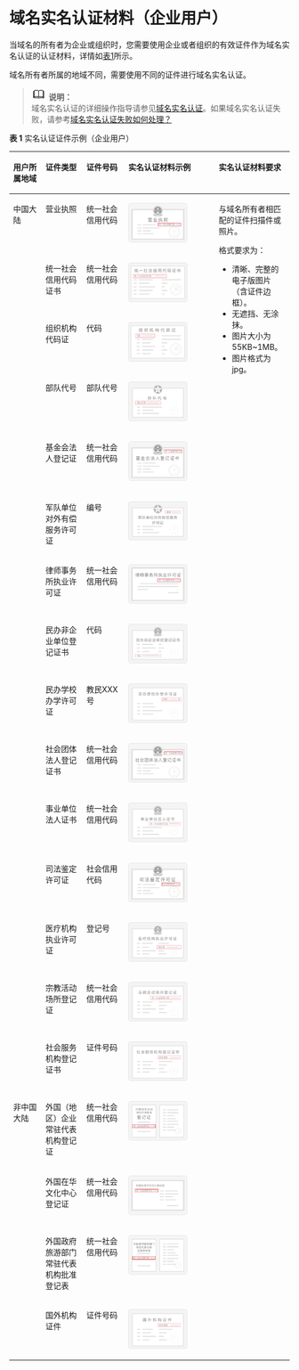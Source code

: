 # 域名实名认证材料（企业用户）<a name="domain_ug_320003"></a>

当域名的所有者为企业或组织时，您需要使用企业或者组织的有效证件作为域名实名认证的认证材料，详情如[表1](#table280520507477)所示。

域名所有者所属的地域不同，需要使用不同的证件进行域名实名认证。

>![](public_sys-resources/icon-note.gif) **说明：**   
>域名实名认证的详细操作指导请参见[域名实名认证](域名实名认证.md)。如果域名实名认证失败，请参考[域名实名认证失败如何处理？](https://support.huaweicloud.com/domain_faq/domain_faq_0001.html)  

**表 1**  实名认证证件示例（企业用户）

<a name="table280520507477"></a>
<table><thead align="left"><tr id="zh-cn_topic_0216046857_zh-cn_topic_0212131360_row1680610503474"><th class="cellrowborder" valign="top" width="11.52%" id="mcps1.2.6.1.1"><p id="zh-cn_topic_0216046857_zh-cn_topic_0212131360_p580675024715"><a name="zh-cn_topic_0216046857_zh-cn_topic_0212131360_p580675024715"></a><a name="zh-cn_topic_0216046857_zh-cn_topic_0212131360_p580675024715"></a>用户所属地域</p>
</th>
<th class="cellrowborder" valign="top" width="14.57%" id="mcps1.2.6.1.2"><p id="zh-cn_topic_0216046857_zh-cn_topic_0212131360_p162031907590"><a name="zh-cn_topic_0216046857_zh-cn_topic_0212131360_p162031907590"></a><a name="zh-cn_topic_0216046857_zh-cn_topic_0212131360_p162031907590"></a>证件类型</p>
</th>
<th class="cellrowborder" valign="top" width="14.97%" id="mcps1.2.6.1.3"><p id="zh-cn_topic_0216046857_zh-cn_topic_0212131360_p1832714311452"><a name="zh-cn_topic_0216046857_zh-cn_topic_0212131360_p1832714311452"></a><a name="zh-cn_topic_0216046857_zh-cn_topic_0212131360_p1832714311452"></a>证件号码</p>
</th>
<th class="cellrowborder" valign="top" width="32.24%" id="mcps1.2.6.1.4"><p id="zh-cn_topic_0216046857_zh-cn_topic_0212131360_p17108132555713"><a name="zh-cn_topic_0216046857_zh-cn_topic_0212131360_p17108132555713"></a><a name="zh-cn_topic_0216046857_zh-cn_topic_0212131360_p17108132555713"></a>实名认证材料示例</p>
</th>
<th class="cellrowborder" valign="top" width="26.700000000000003%" id="mcps1.2.6.1.5"><p id="zh-cn_topic_0216046857_zh-cn_topic_0212131360_p1577620426547"><a name="zh-cn_topic_0216046857_zh-cn_topic_0212131360_p1577620426547"></a><a name="zh-cn_topic_0216046857_zh-cn_topic_0212131360_p1577620426547"></a>实名认证材料要求</p>
</th>
</tr>
</thead>
<tbody><tr id="zh-cn_topic_0216046857_zh-cn_topic_0212131360_row1380620500474"><td class="cellrowborder" rowspan="15" valign="top" width="11.52%" headers="mcps1.2.6.1.1 "><p id="zh-cn_topic_0216046857_zh-cn_topic_0212131360_p6806205012471"><a name="zh-cn_topic_0216046857_zh-cn_topic_0212131360_p6806205012471"></a><a name="zh-cn_topic_0216046857_zh-cn_topic_0212131360_p6806205012471"></a>中国大陆</p>
</td>
<td class="cellrowborder" valign="top" width="14.57%" headers="mcps1.2.6.1.2 "><p id="zh-cn_topic_0216046857_zh-cn_topic_0212131360_p142040018598"><a name="zh-cn_topic_0216046857_zh-cn_topic_0212131360_p142040018598"></a><a name="zh-cn_topic_0216046857_zh-cn_topic_0212131360_p142040018598"></a>营业执照</p>
</td>
<td class="cellrowborder" valign="top" width="14.97%" headers="mcps1.2.6.1.3 "><p id="zh-cn_topic_0216046857_zh-cn_topic_0212131360_p123273314458"><a name="zh-cn_topic_0216046857_zh-cn_topic_0212131360_p123273314458"></a><a name="zh-cn_topic_0216046857_zh-cn_topic_0212131360_p123273314458"></a>统一社会信用代码</p>
</td>
<td class="cellrowborder" valign="top" width="32.24%" headers="mcps1.2.6.1.4 "><p id="zh-cn_topic_0216046857_zh-cn_topic_0212131360_p188471353132119"><a name="zh-cn_topic_0216046857_zh-cn_topic_0212131360_p188471353132119"></a><a name="zh-cn_topic_0216046857_zh-cn_topic_0212131360_p188471353132119"></a><a name="zh-cn_topic_0216046857_zh-cn_topic_0212131360_image198471553152114"></a><a name="zh-cn_topic_0216046857_zh-cn_topic_0212131360_image198471553152114"></a><span><img id="zh-cn_topic_0216046857_zh-cn_topic_0212131360_image198471553152114" src="figures/营业执照.png" width="106.4" height="70.93342200000001"></span></p>
</td>
<td class="cellrowborder" rowspan="19" valign="top" width="26.700000000000003%" headers="mcps1.2.6.1.5 "><p id="zh-cn_topic_0216046857_zh-cn_topic_0212131360_p142722048165416"><a name="zh-cn_topic_0216046857_zh-cn_topic_0212131360_p142722048165416"></a><a name="zh-cn_topic_0216046857_zh-cn_topic_0212131360_p142722048165416"></a>与域名所有者相匹配的证件扫描件或照片。</p>
<p id="zh-cn_topic_0216046857_zh-cn_topic_0212131360_p627204855416"><a name="zh-cn_topic_0216046857_zh-cn_topic_0212131360_p627204855416"></a><a name="zh-cn_topic_0216046857_zh-cn_topic_0212131360_p627204855416"></a>格式要求为：</p>
<a name="zh-cn_topic_0216046857_zh-cn_topic_0212131360_ul1527214818545"></a><a name="zh-cn_topic_0216046857_zh-cn_topic_0212131360_ul1527214818545"></a><ul id="zh-cn_topic_0216046857_zh-cn_topic_0212131360_ul1527214818545"><li>清晰、完整的电子版图片（含证件边框）。</li><li>无遮挡、无涂抹。</li><li>图片大小为55KB~1MB。</li><li>图片格式为jpg。</li></ul>
</td>
</tr>
<tr id="zh-cn_topic_0216046857_zh-cn_topic_0212131360_row080619503476"><td class="cellrowborder" valign="top" headers="mcps1.2.6.1.1 "><p id="zh-cn_topic_0216046857_zh-cn_topic_0212131360_p15204307594"><a name="zh-cn_topic_0216046857_zh-cn_topic_0212131360_p15204307594"></a><a name="zh-cn_topic_0216046857_zh-cn_topic_0212131360_p15204307594"></a>统一社会信用代码证书</p>
</td>
<td class="cellrowborder" valign="top" headers="mcps1.2.6.1.2 "><p id="zh-cn_topic_0216046857_zh-cn_topic_0212131360_p532703184512"><a name="zh-cn_topic_0216046857_zh-cn_topic_0212131360_p532703184512"></a><a name="zh-cn_topic_0216046857_zh-cn_topic_0212131360_p532703184512"></a>统一社会信用代码</p>
</td>
<td class="cellrowborder" valign="top" headers="mcps1.2.6.1.3 "><p id="zh-cn_topic_0216046857_zh-cn_topic_0212131360_p342533752219"><a name="zh-cn_topic_0216046857_zh-cn_topic_0212131360_p342533752219"></a><a name="zh-cn_topic_0216046857_zh-cn_topic_0212131360_p342533752219"></a><a name="zh-cn_topic_0216046857_zh-cn_topic_0212131360_image1425183715220"></a><a name="zh-cn_topic_0216046857_zh-cn_topic_0212131360_image1425183715220"></a><span><img id="zh-cn_topic_0216046857_zh-cn_topic_0212131360_image1425183715220" src="figures/统一社会信用代码证书.png" width="106.4" height="70.93342200000001"></span></p>
</td>
</tr>
<tr id="zh-cn_topic_0216046857_zh-cn_topic_0212131360_row1280616509470"><td class="cellrowborder" valign="top" headers="mcps1.2.6.1.1 "><p id="zh-cn_topic_0216046857_zh-cn_topic_0212131360_p320411018598"><a name="zh-cn_topic_0216046857_zh-cn_topic_0212131360_p320411018598"></a><a name="zh-cn_topic_0216046857_zh-cn_topic_0212131360_p320411018598"></a>组织机构代码证</p>
</td>
<td class="cellrowborder" valign="top" headers="mcps1.2.6.1.2 "><p id="zh-cn_topic_0216046857_zh-cn_topic_0212131360_p8327173154517"><a name="zh-cn_topic_0216046857_zh-cn_topic_0212131360_p8327173154517"></a><a name="zh-cn_topic_0216046857_zh-cn_topic_0212131360_p8327173154517"></a>代码</p>
</td>
<td class="cellrowborder" valign="top" headers="mcps1.2.6.1.3 "><p id="zh-cn_topic_0216046857_zh-cn_topic_0212131360_p1441945514231"><a name="zh-cn_topic_0216046857_zh-cn_topic_0212131360_p1441945514231"></a><a name="zh-cn_topic_0216046857_zh-cn_topic_0212131360_p1441945514231"></a><a name="zh-cn_topic_0216046857_zh-cn_topic_0212131360_image94191552239"></a><a name="zh-cn_topic_0216046857_zh-cn_topic_0212131360_image94191552239"></a><span><img id="zh-cn_topic_0216046857_zh-cn_topic_0212131360_image94191552239" src="figures/组织机构代码证.png" width="106.4" height="70.93342200000001"></span></p>
</td>
</tr>
<tr id="zh-cn_topic_0216046857_zh-cn_topic_0212131360_row15806450144712"><td class="cellrowborder" valign="top" headers="mcps1.2.6.1.1 "><p id="zh-cn_topic_0216046857_zh-cn_topic_0212131360_p19204501597"><a name="zh-cn_topic_0216046857_zh-cn_topic_0212131360_p19204501597"></a><a name="zh-cn_topic_0216046857_zh-cn_topic_0212131360_p19204501597"></a>部队代号</p>
</td>
<td class="cellrowborder" valign="top" headers="mcps1.2.6.1.2 "><p id="zh-cn_topic_0216046857_zh-cn_topic_0212131360_p1832713184515"><a name="zh-cn_topic_0216046857_zh-cn_topic_0212131360_p1832713184515"></a><a name="zh-cn_topic_0216046857_zh-cn_topic_0212131360_p1832713184515"></a>部队代号</p>
</td>
<td class="cellrowborder" valign="top" headers="mcps1.2.6.1.3 "><p id="zh-cn_topic_0216046857_zh-cn_topic_0212131360_p13711858192410"><a name="zh-cn_topic_0216046857_zh-cn_topic_0212131360_p13711858192410"></a><a name="zh-cn_topic_0216046857_zh-cn_topic_0212131360_p13711858192410"></a><a name="zh-cn_topic_0216046857_zh-cn_topic_0212131360_image127119586249"></a><a name="zh-cn_topic_0216046857_zh-cn_topic_0212131360_image127119586249"></a><span><img id="zh-cn_topic_0216046857_zh-cn_topic_0212131360_image127119586249" src="figures/部队代号.png" width="106.4" height="70.93342200000001"></span></p>
</td>
</tr>
<tr id="zh-cn_topic_0216046857_zh-cn_topic_0212131360_row78061350154710"><td class="cellrowborder" valign="top" headers="mcps1.2.6.1.1 "><p id="zh-cn_topic_0216046857_zh-cn_topic_0212131360_p2204304593"><a name="zh-cn_topic_0216046857_zh-cn_topic_0212131360_p2204304593"></a><a name="zh-cn_topic_0216046857_zh-cn_topic_0212131360_p2204304593"></a>基金会法人登记证</p>
</td>
<td class="cellrowborder" valign="top" headers="mcps1.2.6.1.2 "><p id="zh-cn_topic_0216046857_zh-cn_topic_0212131360_p173274316454"><a name="zh-cn_topic_0216046857_zh-cn_topic_0212131360_p173274316454"></a><a name="zh-cn_topic_0216046857_zh-cn_topic_0212131360_p173274316454"></a>统一社会信用代码</p>
</td>
<td class="cellrowborder" valign="top" headers="mcps1.2.6.1.3 "><p id="zh-cn_topic_0216046857_zh-cn_topic_0212131360_p484154362710"><a name="zh-cn_topic_0216046857_zh-cn_topic_0212131360_p484154362710"></a><a name="zh-cn_topic_0216046857_zh-cn_topic_0212131360_p484154362710"></a><a name="zh-cn_topic_0216046857_zh-cn_topic_0212131360_image38318431277"></a><a name="zh-cn_topic_0216046857_zh-cn_topic_0212131360_image38318431277"></a><span><img id="zh-cn_topic_0216046857_zh-cn_topic_0212131360_image38318431277" src="figures/基金会法人登记证.png" width="106.4" height="70.93342200000001"></span></p>
</td>
</tr>
<tr id="zh-cn_topic_0216046857_zh-cn_topic_0212131360_row19806250164717"><td class="cellrowborder" valign="top" headers="mcps1.2.6.1.1 "><p id="zh-cn_topic_0216046857_zh-cn_topic_0212131360_p152047011592"><a name="zh-cn_topic_0216046857_zh-cn_topic_0212131360_p152047011592"></a><a name="zh-cn_topic_0216046857_zh-cn_topic_0212131360_p152047011592"></a>军队单位对外有偿服务许可证</p>
</td>
<td class="cellrowborder" valign="top" headers="mcps1.2.6.1.2 "><p id="zh-cn_topic_0216046857_zh-cn_topic_0212131360_p432783124510"><a name="zh-cn_topic_0216046857_zh-cn_topic_0212131360_p432783124510"></a><a name="zh-cn_topic_0216046857_zh-cn_topic_0212131360_p432783124510"></a>编号</p>
</td>
<td class="cellrowborder" valign="top" headers="mcps1.2.6.1.3 "><p id="zh-cn_topic_0216046857_zh-cn_topic_0212131360_p963419581279"><a name="zh-cn_topic_0216046857_zh-cn_topic_0212131360_p963419581279"></a><a name="zh-cn_topic_0216046857_zh-cn_topic_0212131360_p963419581279"></a><a name="zh-cn_topic_0216046857_zh-cn_topic_0212131360_image863410589274"></a><a name="zh-cn_topic_0216046857_zh-cn_topic_0212131360_image863410589274"></a><span><img id="zh-cn_topic_0216046857_zh-cn_topic_0212131360_image863410589274" src="figures/军队单位对外有偿服务许可证.png" width="106.4" height="70.93342200000001"></span></p>
</td>
</tr>
<tr id="zh-cn_topic_0216046857_zh-cn_topic_0212131360_row1480710509476"><td class="cellrowborder" valign="top" headers="mcps1.2.6.1.1 "><p id="zh-cn_topic_0216046857_zh-cn_topic_0212131360_p02046010596"><a name="zh-cn_topic_0216046857_zh-cn_topic_0212131360_p02046010596"></a><a name="zh-cn_topic_0216046857_zh-cn_topic_0212131360_p02046010596"></a>律师事务所执业许可证</p>
</td>
<td class="cellrowborder" valign="top" headers="mcps1.2.6.1.2 "><p id="zh-cn_topic_0216046857_zh-cn_topic_0212131360_p19327183134512"><a name="zh-cn_topic_0216046857_zh-cn_topic_0212131360_p19327183134512"></a><a name="zh-cn_topic_0216046857_zh-cn_topic_0212131360_p19327183134512"></a>统一社会信用代码</p>
</td>
<td class="cellrowborder" valign="top" headers="mcps1.2.6.1.3 "><p id="zh-cn_topic_0216046857_zh-cn_topic_0212131360_p174792673112"><a name="zh-cn_topic_0216046857_zh-cn_topic_0212131360_p174792673112"></a><a name="zh-cn_topic_0216046857_zh-cn_topic_0212131360_p174792673112"></a><a name="zh-cn_topic_0216046857_zh-cn_topic_0212131360_image4747526153115"></a><a name="zh-cn_topic_0216046857_zh-cn_topic_0212131360_image4747526153115"></a><span><img id="zh-cn_topic_0216046857_zh-cn_topic_0212131360_image4747526153115" src="figures/律师事务所执业许可证.png" width="106.4" height="70.93342200000001"></span></p>
</td>
</tr>
<tr id="zh-cn_topic_0216046857_zh-cn_topic_0212131360_row92516341241"><td class="cellrowborder" valign="top" headers="mcps1.2.6.1.1 "><p id="zh-cn_topic_0216046857_zh-cn_topic_0212131360_p19261345249"><a name="zh-cn_topic_0216046857_zh-cn_topic_0212131360_p19261345249"></a><a name="zh-cn_topic_0216046857_zh-cn_topic_0212131360_p19261345249"></a>民办非企业单位登记证书</p>
</td>
<td class="cellrowborder" valign="top" headers="mcps1.2.6.1.2 "><p id="zh-cn_topic_0216046857_zh-cn_topic_0212131360_p103278319451"><a name="zh-cn_topic_0216046857_zh-cn_topic_0212131360_p103278319451"></a><a name="zh-cn_topic_0216046857_zh-cn_topic_0212131360_p103278319451"></a>代码</p>
</td>
<td class="cellrowborder" valign="top" headers="mcps1.2.6.1.3 "><p id="zh-cn_topic_0216046857_zh-cn_topic_0212131360_p7230836103111"><a name="zh-cn_topic_0216046857_zh-cn_topic_0212131360_p7230836103111"></a><a name="zh-cn_topic_0216046857_zh-cn_topic_0212131360_p7230836103111"></a><a name="zh-cn_topic_0216046857_zh-cn_topic_0212131360_image52301836133119"></a><a name="zh-cn_topic_0216046857_zh-cn_topic_0212131360_image52301836133119"></a><span><img id="zh-cn_topic_0216046857_zh-cn_topic_0212131360_image52301836133119" src="figures/民办非企业单位登记证书.png" width="106.4" height="70.93342200000001"></span></p>
</td>
</tr>
<tr id="zh-cn_topic_0216046857_zh-cn_topic_0212131360_row1096783815246"><td class="cellrowborder" valign="top" headers="mcps1.2.6.1.1 "><p id="zh-cn_topic_0216046857_zh-cn_topic_0212131360_p109677382241"><a name="zh-cn_topic_0216046857_zh-cn_topic_0212131360_p109677382241"></a><a name="zh-cn_topic_0216046857_zh-cn_topic_0212131360_p109677382241"></a>民办学校办学许可证</p>
</td>
<td class="cellrowborder" valign="top" headers="mcps1.2.6.1.2 "><p id="zh-cn_topic_0216046857_zh-cn_topic_0212131360_p632710315457"><a name="zh-cn_topic_0216046857_zh-cn_topic_0212131360_p632710315457"></a><a name="zh-cn_topic_0216046857_zh-cn_topic_0212131360_p632710315457"></a>教民XXX号</p>
</td>
<td class="cellrowborder" valign="top" headers="mcps1.2.6.1.3 "><p id="zh-cn_topic_0216046857_zh-cn_topic_0212131360_p89501545193116"><a name="zh-cn_topic_0216046857_zh-cn_topic_0212131360_p89501545193116"></a><a name="zh-cn_topic_0216046857_zh-cn_topic_0212131360_p89501545193116"></a><a name="zh-cn_topic_0216046857_zh-cn_topic_0212131360_image1095084513311"></a><a name="zh-cn_topic_0216046857_zh-cn_topic_0212131360_image1095084513311"></a><span><img id="zh-cn_topic_0216046857_zh-cn_topic_0212131360_image1095084513311" src="figures/民办学校办学许可证.png" width="106.4" height="70.93342200000001"></span></p>
</td>
</tr>
<tr id="zh-cn_topic_0216046857_zh-cn_topic_0212131360_row16967338122417"><td class="cellrowborder" valign="top" headers="mcps1.2.6.1.1 "><p id="zh-cn_topic_0216046857_zh-cn_topic_0212131360_p096823862418"><a name="zh-cn_topic_0216046857_zh-cn_topic_0212131360_p096823862418"></a><a name="zh-cn_topic_0216046857_zh-cn_topic_0212131360_p096823862418"></a>社会团体法人登记证书</p>
</td>
<td class="cellrowborder" valign="top" headers="mcps1.2.6.1.2 "><p id="zh-cn_topic_0216046857_zh-cn_topic_0212131360_p18327193134518"><a name="zh-cn_topic_0216046857_zh-cn_topic_0212131360_p18327193134518"></a><a name="zh-cn_topic_0216046857_zh-cn_topic_0212131360_p18327193134518"></a>统一社会信用代码</p>
</td>
<td class="cellrowborder" valign="top" headers="mcps1.2.6.1.3 "><p id="zh-cn_topic_0216046857_zh-cn_topic_0212131360_p985045573111"><a name="zh-cn_topic_0216046857_zh-cn_topic_0212131360_p985045573111"></a><a name="zh-cn_topic_0216046857_zh-cn_topic_0212131360_p985045573111"></a><a name="zh-cn_topic_0216046857_zh-cn_topic_0212131360_image48502055193114"></a><a name="zh-cn_topic_0216046857_zh-cn_topic_0212131360_image48502055193114"></a><span><img id="zh-cn_topic_0216046857_zh-cn_topic_0212131360_image48502055193114" src="figures/社会团体法人登记证书.png" width="106.4" height="70.93342200000001"></span></p>
</td>
</tr>
<tr id="zh-cn_topic_0216046857_zh-cn_topic_0212131360_row8222114317244"><td class="cellrowborder" valign="top" headers="mcps1.2.6.1.1 "><p id="zh-cn_topic_0216046857_zh-cn_topic_0212131360_p22223436242"><a name="zh-cn_topic_0216046857_zh-cn_topic_0212131360_p22223436242"></a><a name="zh-cn_topic_0216046857_zh-cn_topic_0212131360_p22223436242"></a>事业单位法人证书</p>
</td>
<td class="cellrowborder" valign="top" headers="mcps1.2.6.1.2 "><p id="zh-cn_topic_0216046857_zh-cn_topic_0212131360_p632823194516"><a name="zh-cn_topic_0216046857_zh-cn_topic_0212131360_p632823194516"></a><a name="zh-cn_topic_0216046857_zh-cn_topic_0212131360_p632823194516"></a>统一社会信用代码</p>
</td>
<td class="cellrowborder" valign="top" headers="mcps1.2.6.1.3 "><p id="zh-cn_topic_0216046857_zh-cn_topic_0212131360_p72382613320"><a name="zh-cn_topic_0216046857_zh-cn_topic_0212131360_p72382613320"></a><a name="zh-cn_topic_0216046857_zh-cn_topic_0212131360_p72382613320"></a><a name="zh-cn_topic_0216046857_zh-cn_topic_0212131360_image1523866183213"></a><a name="zh-cn_topic_0216046857_zh-cn_topic_0212131360_image1523866183213"></a><span><img id="zh-cn_topic_0216046857_zh-cn_topic_0212131360_image1523866183213" src="figures/事业单位法人证书.png" width="106.4" height="70.93342200000001"></span></p>
</td>
</tr>
<tr id="zh-cn_topic_0216046857_zh-cn_topic_0212131360_row4222643192414"><td class="cellrowborder" valign="top" headers="mcps1.2.6.1.1 "><p id="zh-cn_topic_0216046857_zh-cn_topic_0212131360_p20222943152419"><a name="zh-cn_topic_0216046857_zh-cn_topic_0212131360_p20222943152419"></a><a name="zh-cn_topic_0216046857_zh-cn_topic_0212131360_p20222943152419"></a>司法鉴定许可证</p>
</td>
<td class="cellrowborder" valign="top" headers="mcps1.2.6.1.2 "><p id="zh-cn_topic_0216046857_zh-cn_topic_0212131360_p19328831114515"><a name="zh-cn_topic_0216046857_zh-cn_topic_0212131360_p19328831114515"></a><a name="zh-cn_topic_0216046857_zh-cn_topic_0212131360_p19328831114515"></a>社会信用代码</p>
</td>
<td class="cellrowborder" valign="top" headers="mcps1.2.6.1.3 "><p id="zh-cn_topic_0216046857_zh-cn_topic_0212131360_p177274179328"><a name="zh-cn_topic_0216046857_zh-cn_topic_0212131360_p177274179328"></a><a name="zh-cn_topic_0216046857_zh-cn_topic_0212131360_p177274179328"></a><a name="zh-cn_topic_0216046857_zh-cn_topic_0212131360_image117271617143213"></a><a name="zh-cn_topic_0216046857_zh-cn_topic_0212131360_image117271617143213"></a><span><img id="zh-cn_topic_0216046857_zh-cn_topic_0212131360_image117271617143213" src="figures/司法鉴定许可证.png" width="106.4" height="70.93342200000001"></span></p>
</td>
</tr>
<tr id="zh-cn_topic_0216046857_zh-cn_topic_0212131360_row9222943132418"><td class="cellrowborder" valign="top" headers="mcps1.2.6.1.1 "><p id="zh-cn_topic_0216046857_zh-cn_topic_0212131360_p182221743152413"><a name="zh-cn_topic_0216046857_zh-cn_topic_0212131360_p182221743152413"></a><a name="zh-cn_topic_0216046857_zh-cn_topic_0212131360_p182221743152413"></a>医疗机构执业许可证</p>
</td>
<td class="cellrowborder" valign="top" headers="mcps1.2.6.1.2 "><p id="zh-cn_topic_0216046857_zh-cn_topic_0212131360_p1332813317457"><a name="zh-cn_topic_0216046857_zh-cn_topic_0212131360_p1332813317457"></a><a name="zh-cn_topic_0216046857_zh-cn_topic_0212131360_p1332813317457"></a>登记号</p>
</td>
<td class="cellrowborder" valign="top" headers="mcps1.2.6.1.3 "><p id="zh-cn_topic_0216046857_zh-cn_topic_0212131360_p144982366407"><a name="zh-cn_topic_0216046857_zh-cn_topic_0212131360_p144982366407"></a><a name="zh-cn_topic_0216046857_zh-cn_topic_0212131360_p144982366407"></a><a name="zh-cn_topic_0216046857_zh-cn_topic_0212131360_image19498436164012"></a><a name="zh-cn_topic_0216046857_zh-cn_topic_0212131360_image19498436164012"></a><span><img id="zh-cn_topic_0216046857_zh-cn_topic_0212131360_image19498436164012" src="figures/医疗机构执业许可证.png" width="106.4" height="70.93342200000001"></span></p>
</td>
</tr>
<tr id="zh-cn_topic_0216046857_zh-cn_topic_0212131360_row42236438248"><td class="cellrowborder" valign="top" headers="mcps1.2.6.1.1 "><p id="zh-cn_topic_0216046857_zh-cn_topic_0212131360_p11223114311246"><a name="zh-cn_topic_0216046857_zh-cn_topic_0212131360_p11223114311246"></a><a name="zh-cn_topic_0216046857_zh-cn_topic_0212131360_p11223114311246"></a>宗教活动场所登记证</p>
</td>
<td class="cellrowborder" valign="top" headers="mcps1.2.6.1.2 "><p id="zh-cn_topic_0216046857_zh-cn_topic_0212131360_p113281531194514"><a name="zh-cn_topic_0216046857_zh-cn_topic_0212131360_p113281531194514"></a><a name="zh-cn_topic_0216046857_zh-cn_topic_0212131360_p113281531194514"></a>统一社会信用代码</p>
</td>
<td class="cellrowborder" valign="top" headers="mcps1.2.6.1.3 "><p id="zh-cn_topic_0216046857_zh-cn_topic_0212131360_p1527011209418"><a name="zh-cn_topic_0216046857_zh-cn_topic_0212131360_p1527011209418"></a><a name="zh-cn_topic_0216046857_zh-cn_topic_0212131360_p1527011209418"></a><a name="zh-cn_topic_0216046857_zh-cn_topic_0212131360_image20270720124114"></a><a name="zh-cn_topic_0216046857_zh-cn_topic_0212131360_image20270720124114"></a><span><img id="zh-cn_topic_0216046857_zh-cn_topic_0212131360_image20270720124114" src="figures/宗教活动场所登记证.png" width="106.4" height="70.93342200000001"></span></p>
</td>
</tr>
<tr id="zh-cn_topic_0216046857_zh-cn_topic_0212131360_row09411624124513"><td class="cellrowborder" valign="top" headers="mcps1.2.6.1.1 "><p id="zh-cn_topic_0216046857_zh-cn_topic_0212131360_p8942202454514"><a name="zh-cn_topic_0216046857_zh-cn_topic_0212131360_p8942202454514"></a><a name="zh-cn_topic_0216046857_zh-cn_topic_0212131360_p8942202454514"></a>社会服务机构登记证书</p>
</td>
<td class="cellrowborder" valign="top" headers="mcps1.2.6.1.2 "><p id="zh-cn_topic_0216046857_zh-cn_topic_0212131360_p20328631144519"><a name="zh-cn_topic_0216046857_zh-cn_topic_0212131360_p20328631144519"></a><a name="zh-cn_topic_0216046857_zh-cn_topic_0212131360_p20328631144519"></a>证件号码</p>
</td>
<td class="cellrowborder" valign="top" headers="mcps1.2.6.1.3 "><p id="zh-cn_topic_0216046857_zh-cn_topic_0212131360_p144282614479"><a name="zh-cn_topic_0216046857_zh-cn_topic_0212131360_p144282614479"></a><a name="zh-cn_topic_0216046857_zh-cn_topic_0212131360_p144282614479"></a><a name="zh-cn_topic_0216046857_zh-cn_topic_0212131360_image11411726154712"></a><a name="zh-cn_topic_0216046857_zh-cn_topic_0212131360_image11411726154712"></a><span><img id="zh-cn_topic_0216046857_zh-cn_topic_0212131360_image11411726154712" src="figures/社会服务机构登记证书.png" width="106.4" height="70.93342200000001"></span></p>
</td>
</tr>
<tr id="zh-cn_topic_0216046857_zh-cn_topic_0212131360_row1231691511274"><td class="cellrowborder" rowspan="4" valign="top" headers="mcps1.2.6.1.1 "><p id="zh-cn_topic_0216046857_zh-cn_topic_0212131360_p10989133924112"><a name="zh-cn_topic_0216046857_zh-cn_topic_0212131360_p10989133924112"></a><a name="zh-cn_topic_0216046857_zh-cn_topic_0212131360_p10989133924112"></a>非中国大陆</p>
<p id="zh-cn_topic_0216046857_zh-cn_topic_0212131360_p9414136194615"><a name="zh-cn_topic_0216046857_zh-cn_topic_0212131360_p9414136194615"></a><a name="zh-cn_topic_0216046857_zh-cn_topic_0212131360_p9414136194615"></a></p>
</td>
<td class="cellrowborder" valign="top" headers="mcps1.2.6.1.2 "><p id="zh-cn_topic_0216046857_zh-cn_topic_0212131360_p13171157277"><a name="zh-cn_topic_0216046857_zh-cn_topic_0212131360_p13171157277"></a><a name="zh-cn_topic_0216046857_zh-cn_topic_0212131360_p13171157277"></a>外国（地区）企业常驻代表机构登记证</p>
</td>
<td class="cellrowborder" valign="top" headers="mcps1.2.6.1.3 "><p id="zh-cn_topic_0216046857_zh-cn_topic_0212131360_p143281531124519"><a name="zh-cn_topic_0216046857_zh-cn_topic_0212131360_p143281531124519"></a><a name="zh-cn_topic_0216046857_zh-cn_topic_0212131360_p143281531124519"></a>统一社会信用代码</p>
</td>
<td class="cellrowborder" valign="top" headers="mcps1.2.6.1.4 "><p id="zh-cn_topic_0216046857_zh-cn_topic_0212131360_p16597647194213"><a name="zh-cn_topic_0216046857_zh-cn_topic_0212131360_p16597647194213"></a><a name="zh-cn_topic_0216046857_zh-cn_topic_0212131360_p16597647194213"></a><a name="zh-cn_topic_0216046857_zh-cn_topic_0212131360_image1559714714211"></a><a name="zh-cn_topic_0216046857_zh-cn_topic_0212131360_image1559714714211"></a><span><img id="zh-cn_topic_0216046857_zh-cn_topic_0212131360_image1559714714211" src="figures/外国（地区）企业常驻代表机构登记证.png" width="106.4" height="70.93342200000001"></span></p>
</td>
</tr>
<tr id="zh-cn_topic_0216046857_zh-cn_topic_0212131360_row1431721582714"><td class="cellrowborder" valign="top" headers="mcps1.2.6.1.1 "><p id="zh-cn_topic_0216046857_zh-cn_topic_0212131360_p18317101542711"><a name="zh-cn_topic_0216046857_zh-cn_topic_0212131360_p18317101542711"></a><a name="zh-cn_topic_0216046857_zh-cn_topic_0212131360_p18317101542711"></a>外国在华文化中心登记证</p>
</td>
<td class="cellrowborder" valign="top" headers="mcps1.2.6.1.2 "><p id="zh-cn_topic_0216046857_zh-cn_topic_0212131360_p20328123124516"><a name="zh-cn_topic_0216046857_zh-cn_topic_0212131360_p20328123124516"></a><a name="zh-cn_topic_0216046857_zh-cn_topic_0212131360_p20328123124516"></a>统一社会信用代码</p>
</td>
<td class="cellrowborder" valign="top" headers="mcps1.2.6.1.3 "><p id="zh-cn_topic_0216046857_zh-cn_topic_0212131360_p144381157144213"><a name="zh-cn_topic_0216046857_zh-cn_topic_0212131360_p144381157144213"></a><a name="zh-cn_topic_0216046857_zh-cn_topic_0212131360_p144381157144213"></a><a name="zh-cn_topic_0216046857_zh-cn_topic_0212131360_image243865764213"></a><a name="zh-cn_topic_0216046857_zh-cn_topic_0212131360_image243865764213"></a><span><img id="zh-cn_topic_0216046857_zh-cn_topic_0212131360_image243865764213" src="figures/外国在华文化中心登记证.png" width="106.4" height="70.93342200000001"></span></p>
</td>
</tr>
<tr id="zh-cn_topic_0216046857_zh-cn_topic_0212131360_row13317131515275"><td class="cellrowborder" valign="top" headers="mcps1.2.6.1.1 "><p id="zh-cn_topic_0216046857_zh-cn_topic_0212131360_p163171915182712"><a name="zh-cn_topic_0216046857_zh-cn_topic_0212131360_p163171915182712"></a><a name="zh-cn_topic_0216046857_zh-cn_topic_0212131360_p163171915182712"></a>外国政府旅游部门常驻代表机构批准登记表</p>
</td>
<td class="cellrowborder" valign="top" headers="mcps1.2.6.1.2 "><p id="zh-cn_topic_0216046857_zh-cn_topic_0212131360_p1232814318454"><a name="zh-cn_topic_0216046857_zh-cn_topic_0212131360_p1232814318454"></a><a name="zh-cn_topic_0216046857_zh-cn_topic_0212131360_p1232814318454"></a>统一社会信用代码</p>
</td>
<td class="cellrowborder" valign="top" headers="mcps1.2.6.1.3 "><p id="zh-cn_topic_0216046857_zh-cn_topic_0212131360_p154965715432"><a name="zh-cn_topic_0216046857_zh-cn_topic_0212131360_p154965715432"></a><a name="zh-cn_topic_0216046857_zh-cn_topic_0212131360_p154965715432"></a><a name="zh-cn_topic_0216046857_zh-cn_topic_0212131360_image4495147194318"></a><a name="zh-cn_topic_0216046857_zh-cn_topic_0212131360_image4495147194318"></a><span><img id="zh-cn_topic_0216046857_zh-cn_topic_0212131360_image4495147194318" src="figures/外国政府旅游部门常驻代表机构批准登记表.png" width="106.4" height="70.93342200000001"></span></p>
</td>
</tr>
<tr id="zh-cn_topic_0216046857_zh-cn_topic_0212131360_row24142674610"><td class="cellrowborder" valign="top" headers="mcps1.2.6.1.1 "><p id="zh-cn_topic_0216046857_zh-cn_topic_0212131360_p14141616468"><a name="zh-cn_topic_0216046857_zh-cn_topic_0212131360_p14141616468"></a><a name="zh-cn_topic_0216046857_zh-cn_topic_0212131360_p14141616468"></a>国外机构证件</p>
</td>
<td class="cellrowborder" valign="top" headers="mcps1.2.6.1.2 "><p id="zh-cn_topic_0216046857_zh-cn_topic_0212131360_p10328113115450"><a name="zh-cn_topic_0216046857_zh-cn_topic_0212131360_p10328113115450"></a><a name="zh-cn_topic_0216046857_zh-cn_topic_0212131360_p10328113115450"></a>证件号码</p>
</td>
<td class="cellrowborder" valign="top" headers="mcps1.2.6.1.3 "><p id="zh-cn_topic_0216046857_zh-cn_topic_0212131360_p12218459463"><a name="zh-cn_topic_0216046857_zh-cn_topic_0212131360_p12218459463"></a><a name="zh-cn_topic_0216046857_zh-cn_topic_0212131360_p12218459463"></a><a name="zh-cn_topic_0216046857_zh-cn_topic_0212131360_image192174534613"></a><a name="zh-cn_topic_0216046857_zh-cn_topic_0212131360_image192174534613"></a><span><img id="zh-cn_topic_0216046857_zh-cn_topic_0212131360_image192174534613" src="figures/国外机构证件.png" width="106.4" height="70.93342200000001"></span></p>
</td>
</tr>
</tbody>
</table>

